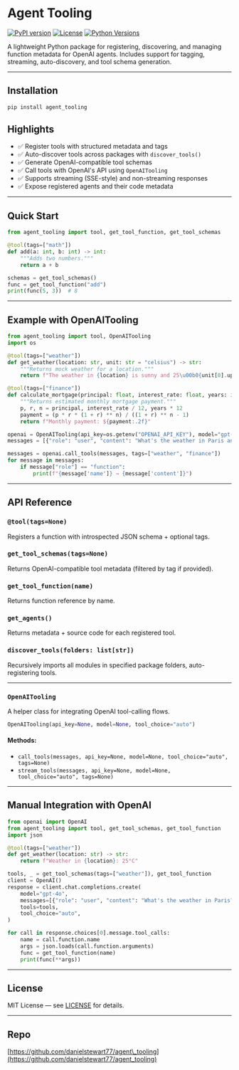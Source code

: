 # Agent Tooling

[![PyPI version](https://img.shields.io/pypi/v/agent_tooling.svg)](https://pypi.org/project/agent_tooling/)
[![License](https://img.shields.io/github/license/danielstewart77/agent_tooling.svg)](LICENSE)
[![Python Versions](https://img.shields.io/pypi/pyversions/agent_tooling.svg)](https://pypi.org/project/agent_tooling/)

A lightweight Python package for registering, discovering, and managing function metadata for OpenAI agents. Includes support for tagging, streaming, auto-discovery, and tool schema generation.

---

## Installation

```bash
pip install agent_tooling
```

## Highlights

* ✅ Register tools with structured metadata and tags
* ✅ Auto-discover tools across packages with `discover_tools()`
* ✅ Generate OpenAI-compatible tool schemas
* ✅ Call tools with OpenAI's API using `OpenAITooling`
* ✅ Supports streaming (SSE-style) and non-streaming responses
* ✅ Expose registered agents and their code metadata

---

## Quick Start

```python
from agent_tooling import tool, get_tool_function, get_tool_schemas

@tool(tags=["math"])
def add(a: int, b: int) -> int:
    """Adds two numbers."""
    return a + b

schemas = get_tool_schemas()
func = get_tool_function("add")
print(func(5, 3))  # 8
```

---

## Example with OpenAITooling

```python
from agent_tooling import tool, OpenAITooling
import os

@tool(tags=["weather"])
def get_weather(location: str, unit: str = "celsius") -> str:
    """Returns mock weather for a location."""
    return f"The weather in {location} is sunny and 25\u00b0{unit[0].upper()}"

@tool(tags=["finance"])
def calculate_mortgage(principal: float, interest_rate: float, years: int) -> str:
    """Returns estimated monthly mortgage payment."""
    p, r, n = principal, interest_rate / 12, years * 12
    payment = (p * r * (1 + r) ** n) / ((1 + r) ** n - 1)
    return f"Monthly payment: ${payment:.2f}"

openai = OpenAITooling(api_key=os.getenv("OPENAI_API_KEY"), model="gpt-4o")
messages = [{"role": "user", "content": "What's the weather in Paris and mortgage for $300,000 at 4.5% for 30 years?"}]

messages = openai.call_tools(messages, tags=["weather", "finance"])
for message in messages:
    if message["role"] == "function":
        print(f"{message['name']} → {message['content']}")
```

---

## API Reference

### `@tool(tags=None)`

Registers a function with introspected JSON schema + optional tags.

### `get_tool_schemas(tags=None)`

Returns OpenAI-compatible tool metadata (filtered by tag if provided).

### `get_tool_function(name)`

Returns function reference by name.

### `get_agents()`

Returns metadata + source code for each registered tool.

### `discover_tools(folders: list[str])`

Recursively imports all modules in specified package folders, auto-registering tools.

---

### `OpenAITooling`

A helper class for integrating OpenAI tool-calling flows.

```python
OpenAITooling(api_key=None, model=None, tool_choice="auto")
```

#### Methods:

* `call_tools(messages, api_key=None, model=None, tool_choice="auto", tags=None)`
* `stream_tools(messages, api_key=None, model=None, tool_choice="auto", tags=None)`

---

## Manual Integration with OpenAI

```python
from openai import OpenAI
from agent_tooling import tool, get_tool_schemas, get_tool_function
import json

@tool(tags=["weather"])
def get_weather(location: str) -> str:
    return f"Weather in {location}: 25°C"

tools, _ = get_tool_schemas(tags=["weather"]), get_tool_function
client = OpenAI()
response = client.chat.completions.create(
    model="gpt-4o",
    messages=[{"role": "user", "content": "What's the weather in Paris?"}],
    tools=tools,
    tool_choice="auto",
)

for call in response.choices[0].message.tool_calls:
    name = call.function.name
    args = json.loads(call.function.arguments)
    func = get_tool_function(name)
    print(func(**args))
```

---

## License

MIT License — see [LICENSE](LICENSE) for details.

---

## Repo

[https://github.com/danielstewart77/agent\_tooling](https://github.com/danielstewart77/agent_tooling)
